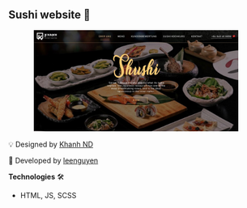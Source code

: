 ## Sushi website 🎉

<div align="center">
  <img src="./images/demo.png" width="80%" alt="sushi website demo" />
</div>

💡 Designed by [Khanh ND][designer]

🥷 Developed by [leenguyen][developer]

**Technologies** 🛠

- HTML, JS, SCSS

[designer]: https://www.behance.net/nguyenkhanh1709
[developer]: https://github.com/sLeeNguyen